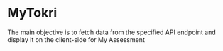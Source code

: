 # MyTokri
The main objective is to fetch data from the specified API endpoint and display it on the client-side for My Assessment
